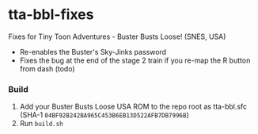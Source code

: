 # tta-bbl-fixes
Fixes for Tiny Toon Adventures - Buster Busts Loose! (SNES, USA)
- Re-enables the Buster's Sky-Jinks password
- Fixes the bug at the end of the stage 2 train if you re-map the R button from dash (todo)
### Build
1. Add your Buster Busts Loose USA ROM to the repo root as tta-bbl.sfc (SHA-1 `04BF92B242BA965C453B6EB13D522AFB7DB7996B`)
2. Run `build.sh`
